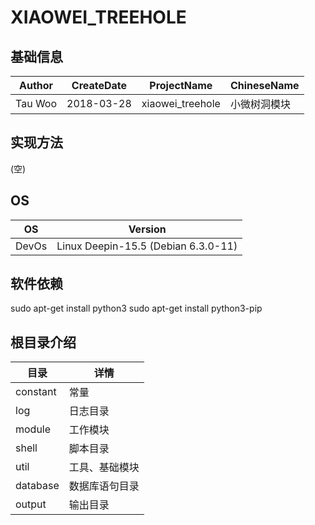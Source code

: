 # XIAOWEI\_TREEHOLE

## 基础信息

Author | CreateDate | ProjectName | ChineseName
--- | --- | --- | ---
Tau Woo | 2018-03-28 | xiaowei\_treehole | 小微树洞模块

## 实现方法
(空)

## OS
OS | Version
--- | ---
DevOs | Linux Deepin-15.5 (Debian 6.3.0-11)

## 软件依赖
sudo apt-get install python3
sudo apt-get install python3-pip

## 根目录介绍
目录 | 详情
--- | ---
constant | 常量
log | 日志目录
module | 工作模块
shell | 脚本目录
util | 工具、基础模块
database | 数据库语句目录
output | 输出目录